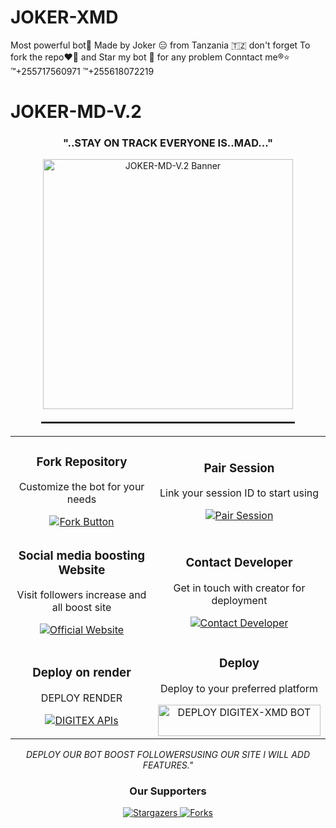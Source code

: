 # JOKER-XMD
Most powerful bot💯
Made by Joker 😑 from
Tanzania 🇹🇿 don't forget 
To fork the repo❤️‍🔥 and
Star my bot 👣 for any problem
Conntact me®️⭐ 
™️+255717560971 
™️+255618072219 

# JOKER-MD-V.2

<h3 align="center">"..STAY ON TRACK EVERYONE IS..MAD..."</h3>

<div align="center">
  <img src="https://files.catbox.moe/m9lztq.jpg" alt="JOKER-MD-V.2 Banner" width="400" />
  
  <hr style="width: 80%; margin: 20px auto; border: 0.5px solid #333;" />
</div>



<table align="center">
  <tr>
    <td align="center" width="50%">
      <h3>Fork Repository</h3>
      <p>Customize the bot for your needs</p>
      <a href="https://github.com/sesco001/Makamesco-Md-V2/fork">
        <img src="https://img.shields.io/badge/FORK-purple?style=for-the-badge" alt="Fork Button">
      </a>
    </td>
    <td align="center" width="50%">
      <h3>Pair Session</h3>
      <p>Link your session ID to start using</p>
      <a href="https://makamesco-md-code.onrender.com/">
        <img src="https://img.shields.io/badge/Pair_Session-white?style=for-the-badge" alt="Pair Session">
      </a>
    </td>
  </tr>
  <tr>
    <td align="center" width="50%">
      <h3>Social media boosting Website</h3>
      <p>Visit followers increase and all boost site</p>
      <a href="https://makamescodigitalsolutions.com/">
        <img src="https://img.shields.io/badge/Website-ff69b4?style=for-the-badge" alt="Official Website">
      </a>
    </td>
    <td align="center" width="50%">
      <h3>Contact Developer</h3>
      <p>Get in touch with creator for deployment</p>
      <a href="https://wa.me/+2540739285768?text=I_need_bot_Sir_ill_pay">
        <img src="https://img.shields.io/badge/Contact-green?style=for-the-badge" alt="Contact Developer">
      </a>
    </td>
  </tr>
  <tr>
    <td align="center" width="50%">
      <h3>Deploy on render</h3>
      <p>DEPLOY RENDER</p>
      <a href="https://render.com/">
        <img src="https://img.shields.io/badge/Render-blue?style=for-the-badge" alt="DIGITEX APIs">
      </a>
    </td>
    <td align="center" width="50%">
      <h3>Deploy</h3>
      <p>Deploy to your preferred platform</p>
      <a href='https://dashboard.heroku.com/new?template=https://github.com/sesco001/Makamesco-Md-V2?tab=readme-ov-file' target="_blank"> <img title="DEPLOY DIGITEX-XMD BOT" src="https://img.shields.io/badge/👻_DEPLOY_ON_HEROKU-000000?style=for-the-badge&logo=heroku&logoColor=white&color=FF00FF" width="260" height="50"/>
      </a>
    </td>
  </tr>
</table>



<p align="center">
  <i>DEPLOY OUR BOT BOOST FOLLOWERSUSING OUR SITE I WILL ADD FEATURES."</i>
</p>

<div align="center">
  <h3>Our Supporters</h3>
  
  <a href="https://github.com/Digitex/DIGITEX-XMD/stargazers">
    <img src="http://reporoster.com/stars/dark/DIGITEXMEDIA/2FDigitexmedia-XMD" alt="Stargazers">
  </a>
  
  <a href="https://github.com/Digitexmedia/DIGITEX-XMD/network/members">
    <img src="http://reporoster.com/forks/dark/Digitexmedia/DIGITEX-XMD" alt="Forks">
  </a>
</div>
